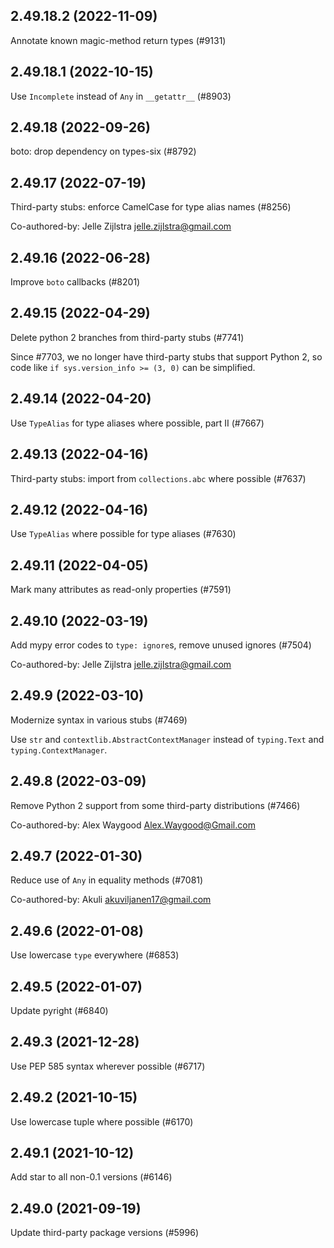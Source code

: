 ## 2.49.18.2 (2022-11-09)

Annotate known magic-method return types (#9131)

## 2.49.18.1 (2022-10-15)

Use `Incomplete` instead of `Any` in `__getattr__` (#8903)

## 2.49.18 (2022-09-26)

boto: drop dependency on types-six (#8792)

## 2.49.17 (2022-07-19)

Third-party stubs: enforce CamelCase for type alias names (#8256)

Co-authored-by: Jelle Zijlstra <jelle.zijlstra@gmail.com>

## 2.49.16 (2022-06-28)

Improve `boto` callbacks (#8201)

## 2.49.15 (2022-04-29)

Delete python 2 branches from third-party stubs (#7741)

Since #7703, we no longer have third-party stubs that support Python 2, so code like `if sys.version_info >= (3, 0)` can be simplified.

## 2.49.14 (2022-04-20)

Use `TypeAlias` for type aliases where possible, part II (#7667)

## 2.49.13 (2022-04-16)

Third-party stubs: import from `collections.abc` where possible (#7637)

## 2.49.12 (2022-04-16)

Use `TypeAlias` where possible for type aliases (#7630)

## 2.49.11 (2022-04-05)

Mark many attributes as read-only properties (#7591)

## 2.49.10 (2022-03-19)

Add mypy error codes to `type: ignore`s, remove unused ignores (#7504)

Co-authored-by: Jelle Zijlstra <jelle.zijlstra@gmail.com>

## 2.49.9 (2022-03-10)

Modernize syntax in various stubs (#7469)

Use `str` and `contextlib.AbstractContextManager` instead of `typing.Text` and `typing.ContextManager`.

## 2.49.8 (2022-03-09)

Remove Python 2 support from some third-party distributions (#7466)

Co-authored-by: Alex Waygood <Alex.Waygood@Gmail.com>

## 2.49.7 (2022-01-30)

Reduce use of `Any` in equality methods (#7081)

Co-authored-by: Akuli <akuviljanen17@gmail.com>

## 2.49.6 (2022-01-08)

Use lowercase `type` everywhere (#6853)

## 2.49.5 (2022-01-07)

Update pyright (#6840)

## 2.49.3 (2021-12-28)

Use PEP 585 syntax wherever possible (#6717)

## 2.49.2 (2021-10-15)

Use lowercase tuple where possible (#6170)

## 2.49.1 (2021-10-12)

Add star to all non-0.1 versions (#6146)

## 2.49.0 (2021-09-19)

Update third-party package versions (#5996)

